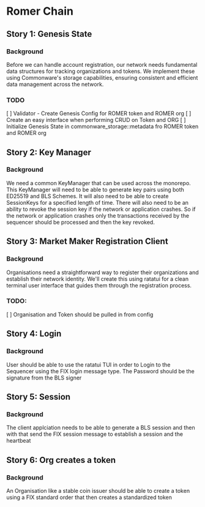 # Romer Chain 

## Story 1: Genesis State

### Background
Before we can handle account registration, our network needs fundamental data structures for tracking organizations and tokens. We implement these using Commonware's storage capabilities, ensuring consistent and efficient data management across the network.

### TODO
[ ] Validator - Create Genesis Config for ROMER token and ROMER org
[ ] Create an easy interface when performing CRUD on Token and ORG
[ ] Initialize Genesis State in commonware_storage::metadata fro ROMER token and ROMER org

## Story 2: Key Manager

### Background
We need a common KeyManager that can be used across the monorepo. This KeyManager will need to be able to generate key pairs using both ED25519 and BLS Schemes.
It will also need to be able to create SessionKeys for a specified length of time. There will also need to be an ability to revoke the session key if the network or application crashes. So if the network or application crashes only the transactions received by the sequencer should be processed and then the key revoked.

## Story 3: Market Maker Registration Client

### Background

Organisations need a straightforward way to register their organizations and establish their network identity. We'll create this using ratatui for a clean terminal user interface that guides them through the registration process.

### TODO:
[ ] Organisation and Token should be pulled in from config

## Story 4: Login

### Background
User should be able to use the ratatui TUI in order to Login to the Sequencer using the FIX login message type. The Password should be the signature from the BLS signer

## Story 5: Session

### Background
The client applciation needs to be able to generate a BLS session and then with that send the FIX session message to establish a session and the heartbeat

## Story 6: Org creates a token

### Background
An Organisation like a stable coin issuer should be able to create a token using a FIX standard order that then creates a standardized token

